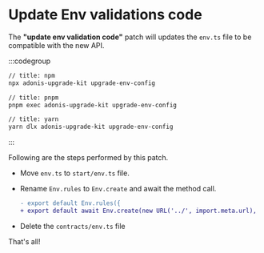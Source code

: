 # Update Env validations code

The **"update env validation code"** patch will updates the `env.ts` file to be compatible with the new API.

:::codegroup

```sh
// title: npm
npx adonis-upgrade-kit upgrade-env-config
```

```sh
// title: pnpm
pnpm exec adonis-upgrade-kit upgrade-env-config
```

```sh
// title: yarn
yarn dlx adonis-upgrade-kit upgrade-env-config
```

:::

Following are the steps performed by this patch.

- Move `env.ts` to `start/env.ts` file.
- Rename `Env.rules` to `Env.create` and await the method call.

  ```diff
  - export default Env.rules({
  + export default await Env.create(new URL('../', import.meta.url), {
  ```

- Delete the `contracts/env.ts` file

That's all!
